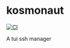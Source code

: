 # kosmonaut

[![CI](https://github.com//kosmonaut/workflows/CI/badge.svg)](https://github.com//kosmonaut/actions)

A tui ssh manager
